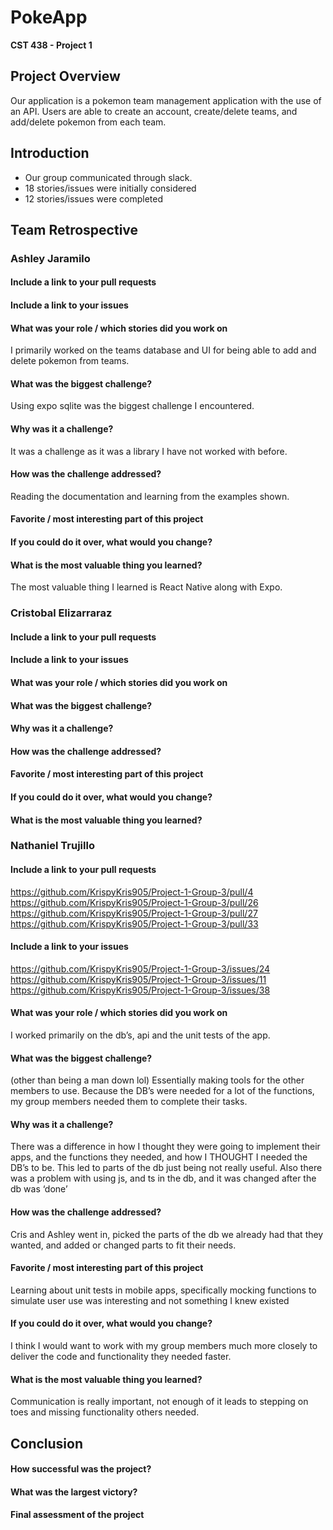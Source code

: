# PokeApp
**CST 438 - Project 1**

## Project Overview
Our application is a pokemon team management application with the use of an API. Users are able to create an account, create/delete teams, and add/delete pokemon from each team.

## Introduction
- Our group communicated through slack.
- 18 stories/issues were initially considered
- 12 stories/issues were completed
  
## Team Retrospective

### Ashley Jaramilo
#### Include a link to your pull requests
#### Include a link to your issues
#### What was your role / which stories did you work on
I primarily worked on the teams database and UI for being able to add and delete pokemon from teams.
#### What was the biggest challenge? 
Using expo sqlite was the biggest challenge I encountered.
#### Why was it a challenge? 
It was a challenge as it was a library I have not worked with before.
#### How was the challenge addressed? 
Reading the documentation and learning from the examples shown.
#### Favorite / most interesting part of this project

#### If you could do it over, what would you change? 

#### What is the most valuable thing you learned? 
The most valuable thing I learned is React Native along with Expo.

### Cristobal Elizarraraz
#### Include a link to your pull requests
#### Include a link to your issues
#### What was your role / which stories did you work on

#### What was the biggest challenge? 

#### Why was it a challenge? 

#### How was the challenge addressed? 

#### Favorite / most interesting part of this project

#### If you could do it over, what would you change? 

#### What is the most valuable thing you learned? 


### Nathaniel Trujillo
#### Include a link to your pull requests
https://github.com/KrispyKris905/Project-1-Group-3/pull/4
https://github.com/KrispyKris905/Project-1-Group-3/pull/26
https://github.com/KrispyKris905/Project-1-Group-3/pull/27
https://github.com/KrispyKris905/Project-1-Group-3/pull/33
#### Include a link to your issues
https://github.com/KrispyKris905/Project-1-Group-3/issues/24
https://github.com/KrispyKris905/Project-1-Group-3/issues/11
https://github.com/KrispyKris905/Project-1-Group-3/issues/38
#### What was your role / which stories did you work on
I worked primarily on the db’s, api and the unit tests of the app.
#### What was the biggest challenge?
(other than being a man down lol)
Essentially making tools for the other members to use. Because the DB’s were needed for a lot of the functions, my group members needed them to complete their tasks.
#### Why was it a challenge?
There was a difference in how I thought they were going to implement their apps, and the functions they needed, and how I THOUGHT I needed the DB’s to be. This led to parts of the db just being not really useful. Also there was a problem with using js, and ts in the db, and it was changed after the db was ‘done’
#### How was the challenge addressed?
Cris and Ashley went in, picked the parts of the db we already had that they wanted, and added or changed parts to fit their needs.
#### Favorite / most interesting part of this project
Learning about unit tests in mobile apps, specifically mocking functions to simulate user use was interesting and not something I knew existed
#### If you could do it over, what would you change?
I think I would want to work with my group members much more closely to deliver the code and functionality they needed faster.
#### What is the most valuable thing you learned?
Communication is really important, not enough of it leads to stepping on toes and missing functionality others needed.

## Conclusion
#### How successful was the project?
#### What was the largest victory? 
#### Final assessment of the project
